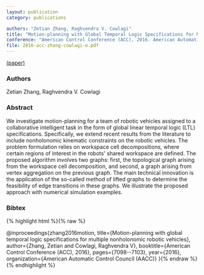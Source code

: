 ```yaml
---
layout: publication
category: publications

authors: "Zetian Zhang, Raghvendra V. Cowlagi"
title: "Motion-planning with Global Temporal Logic Specifications for Multiple Nonholonomic Robotic Vehicles"
conference: "American Control Conference (ACC), 2016. American Automatic Control Council (AACC), 2016"
file: 2016-acc-zhang-cowlagi-o.pdf
---
```


<a href="../2016-acc-zhang-cowlagi-o.pdf"><i class="fa fa-file-pdf-o"></i> (paper)</a><br />

### Authors

Zetian Zhang, Raghvendra V. Cowlagi

### Abstract

We investigate motion-planning for a team of robotic vehicles assigned to a collaborative intelligent task in the form of global linear temporal logic (LTL) specifications. Specifically, we extend recent results from the literature to include nonholonomic kinematic constraints on the robotic vehicles. The problem formulation relies on workspace cell decompositions, where certain regions of interest in the robots' shared workspace are defined. The proposed algorithm involves two graphs: first, the topological graph arising from the workspace cell decomposition, and second, a graph arising from vertex aggregation on the previous graph. The main technical innovation is the application of the so-called method of lifted graphs to determine the feasibility of edge transitions in these graphs. We illustrate the proposed approach with numerical simulation examples.

### Bibtex

{% highlight html %}{% raw %}

@inproceedings{zhang2016motion,
  title={Motion-planning with global temporal logic specifications for multiple nonholonomic robotic vehicles},
  author={Zhang, Zetian and Cowlagi, Raghvendra V},
  booktitle={American Control Conference (ACC), 2016},
  pages={7098--7103},
  year={2016},
  organization={American Automatic Control Council (AACC)}
}{% endraw %}
{% endhighlight %}